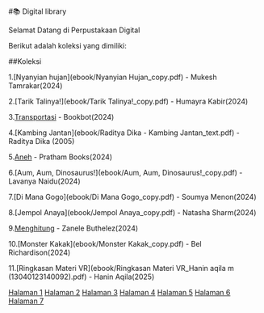 #📚 Digital library

Selamat Datang di Perpustakaan Digital

Berikut adalah koleksi yang dimiliki:

##Koleksi

1.[Nyanyian hujan](ebook/Nyanyian Hujan_copy.pdf) - Mukesh Tamrakar(2024)

2.[Tarik Talinya!](ebook/Tarik Talinya!_copy.pdf) - Humayra Kabir(2024)

3.[Transportasi](ebook/Transportasi_copy.pdf) - Bookbot(2024)

4.[Kambing Jantan](ebook/Raditya Dika - Kambing Jantan_text.pdf) - Raditya Dika (2005)

5.[Aneh](ebook/Aneh_copy.pdf) - Pratham Books(2024)

6.[Aum, Aum, Dinosaurus!](ebook/Aum, Aum, Dinosaurus!_copy.pdf) - Lavanya Naidu(2024)

7.[Di Mana Gogo](ebook/Di Mana Gogo_copy.pdf) - Soumya Menon(2024)

8.[Jempol Anaya](ebook/Jempol Anaya_copy.pdf) - Natasha Sharm(2024)

9.[Menghitung](ebook/Menghitung_copy.pdf) - Zanele Buthelez(2024)

10.[Monster Kakak](ebook/Monster Kakak_copy.pdf) - Bel Richardison(2024)

11.[Ringkasan Materi VR](ebook/Ringkasan Materi VR_Hanin aqila m (13040123140092).pdf) - Hanin Aqila(2025)

<a href="webti/halaman1.html">Halaman 1</a> 
<a href="webti/halaman2.html">Halaman 2</a> 
<a href="webti/halaman3.html">Halaman 3</a> 
<a href="webti/halaman4.html">Halaman 4</a> 
<a href="webti/halaman5.html">Halaman 5</a> 
<a href="webti/halaman6.html">Halaman 6</a> 
<a href="webti/halaman7.html">Halaman 7</a> 
